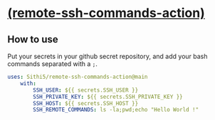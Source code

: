 # [(remote-ssh-commands-action)](https://github.com/Sithi5/remote-ssh-commands-action)

## How to use

Put your secrets in your github secret repository, and add your bash commands separated with a `;`.

```yml
uses: Sithi5/remote-ssh-commands-action@main
    with:
        SSH_USER: ${{ secrets.SSH_USER }}
        SSH_PRIVATE_KEY: ${{ secrets.SSH_PRIVATE_KEY }}
        SSH_HOST: ${{ secrets.SSH_HOST }}
        SSH_REMOTE_COMMANDS: ls -la;pwd;echo "Hello World !"
```
